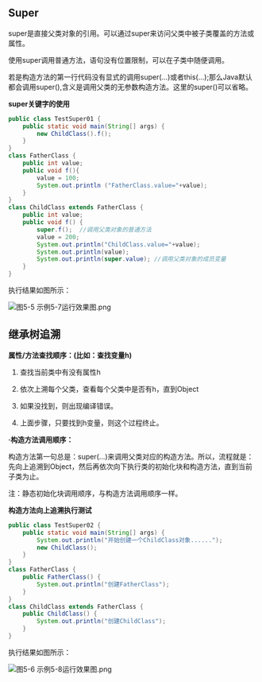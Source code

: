 ## Super

super是直接父类对象的引用。可以通过super来访问父类中被子类覆盖的方法或属性。

   使用super调用普通方法，语句没有位置限制，可以在子类中随便调用。

   若是构造方法的第一行代码没有显式的调用super(...)或者this(...);那么Java默认都会调用super(),含义是调用父类的无参数构造方法。这里的super()可以省略。



**super关键字的使用**

```java
public class TestSuper01 { 
    public static void main(String[] args) {
        new ChildClass().f();
    }
}
class FatherClass {
    public int value;
    public void f(){
        value = 100;
        System.out.println ("FatherClass.value="+value);
    }
}
class ChildClass extends FatherClass {
    public int value;
    public void f() {
        super.f();  //调用父类对象的普通方法
        value = 200;
        System.out.println("ChildClass.value="+value);
        System.out.println(value);
        System.out.println(super.value); //调用父类对象的成员变量
    }
}
```

   执行结果如图所示：

![图5-5 示例5-7运行效果图.png](https://www.sxt.cn/360shop/Public/admin/UEditor/20170519/1495186136513650.png)



## **继承树追溯**

**属性/方法查找顺序：(比如：查找变量h)**

1. 查找当前类中有没有属性h

2. 依次上溯每个父类，查看每个父类中是否有h，直到Object

3. 如果没找到，则出现编译错误。

4. 上面步骤，只要找到h变量，则这个过程终止。

**·构造方法调用顺序：**

   构造方法第一句总是：super(…)来调用父类对应的构造方法。所以，流程就是：先向上追溯到Object，然后再依次向下执行类的初始化块和构造方法，直到当前子类为止。

   注：静态初始化块调用顺序，与构造方法调用顺序一样。



**构造方法向上追溯执行测试**

```java
public class TestSuper02 { 
    public static void main(String[] args) {
        System.out.println("开始创建一个ChildClass对象......");
        new ChildClass();
    }
}
class FatherClass {
    public FatherClass() {
        System.out.println("创建FatherClass");
    }
}
class ChildClass extends FatherClass {
    public ChildClass() {
        System.out.println("创建ChildClass");
    }
}
```

   执行结果如图所示：

![图5-6 示例5-8运行效果图.png](https://www.sxt.cn/360shop/Public/admin/UEditor/20170519/1495187263836897.png)

